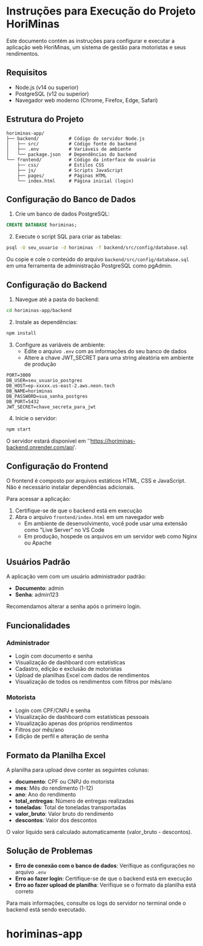 # Instruções para Execução do Projeto HoriMinas

Este documento contém as instruções para configurar e executar a aplicação web HoriMinas, um sistema de gestão para motoristas e seus rendimentos.

## Requisitos

- Node.js (v14 ou superior)
- PostgreSQL (v12 ou superior)
- Navegador web moderno (Chrome, Firefox, Edge, Safari)

## Estrutura do Projeto

```
horiminas-app/
├── backend/           # Código do servidor Node.js
│   ├── src/           # Código fonte do backend
│   ├── .env           # Variáveis de ambiente
│   └── package.json   # Dependências do backend
└── frontend/          # Código da interface do usuário
    ├── css/           # Estilos CSS
    ├── js/            # Scripts JavaScript
    ├── pages/         # Páginas HTML
    └── index.html     # Página inicial (login)
```

## Configuração do Banco de Dados

1. Crie um banco de dados PostgreSQL:

```sql
CREATE DATABASE horiminas;
```

2. Execute o script SQL para criar as tabelas:

```bash
psql -U seu_usuario -d horiminas -f backend/src/config/database.sql
```

Ou copie e cole o conteúdo do arquivo `backend/src/config/database.sql` em uma ferramenta de administração PostgreSQL como pgAdmin.

## Configuração do Backend

1. Navegue até a pasta do backend:

```bash
cd horiminas-app/backend
```

2. Instale as dependências:

```bash
npm install
```

3. Configure as variáveis de ambiente:
   - Edite o arquivo `.env` com as informações do seu banco de dados
   - Altere a chave JWT_SECRET para uma string aleatória em ambiente de produção

```
PORT=3000
DB_USER=seu_usuario_postgres
DB_HOST=ep-xxxxx.us-east-2.aws.neon.tech
DB_NAME=horiminas
DB_PASSWORD=sua_senha_postgres
DB_PORT=5432
JWT_SECRET=chave_secreta_para_jwt
```

4. Inicie o servidor:

```bash
npm start
```

O servidor estará disponível em ''https://horiminas-backend.onrender.com/api'.

## Configuração do Frontend

O frontend é composto por arquivos estáticos HTML, CSS e JavaScript. Não é necessário instalar dependências adicionais.

Para acessar a aplicação:

1. Certifique-se de que o backend está em execução
2. Abra o arquivo `frontend/index.html` em um navegador web
   - Em ambiente de desenvolvimento, você pode usar uma extensão como "Live Server" no VS Code
   - Em produção, hospede os arquivos em um servidor web como Nginx ou Apache

## Usuários Padrão

A aplicação vem com um usuário administrador padrão:

- **Documento**: admin
- **Senha**: admin123

Recomendamos alterar a senha após o primeiro login.

## Funcionalidades

### Administrador

- Login com documento e senha
- Visualização de dashboard com estatísticas
- Cadastro, edição e exclusão de motoristas
- Upload de planilhas Excel com dados de rendimentos
- Visualização de todos os rendimentos com filtros por mês/ano

### Motorista

- Login com CPF/CNPJ e senha
- Visualização de dashboard com estatísticas pessoais
- Visualização apenas dos próprios rendimentos
- Filtros por mês/ano
- Edição de perfil e alteração de senha

## Formato da Planilha Excel

A planilha para upload deve conter as seguintes colunas:

- **documento**: CPF ou CNPJ do motorista
- **mes**: Mês do rendimento (1-12)
- **ano**: Ano do rendimento
- **total_entregas**: Número de entregas realizadas
- **toneladas**: Total de toneladas transportadas
- **valor_bruto**: Valor bruto do rendimento
- **descontos**: Valor dos descontos

O valor líquido será calculado automaticamente (valor_bruto - descontos).

## Solução de Problemas

- **Erro de conexão com o banco de dados**: Verifique as configurações no arquivo `.env`
- **Erro ao fazer login**: Certifique-se de que o backend está em execução
- **Erro ao fazer upload de planilha**: Verifique se o formato da planilha está correto

Para mais informações, consulte os logs do servidor no terminal onde o backend está sendo executado.
# horiminas-app

